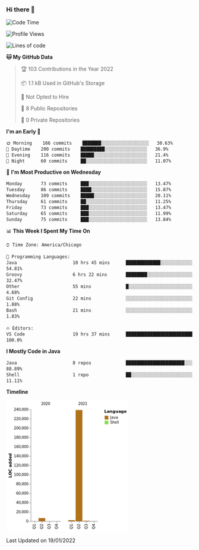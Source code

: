 ### Hi there 👋


<!--START_SECTION:waka-->
![Code Time](http://img.shields.io/badge/Code%20Time-1%2C983%20hrs%206%20mins-blue)

![Profile Views](http://img.shields.io/badge/Profile%20Views-0-blue)

![Lines of code](https://img.shields.io/badge/From%20Hello%20World%20I%27ve%20Written-249%20Thousand%20lines%20of%20code-blue)

**🐱 My GitHub Data** 

> 🏆 103 Contributions in the Year 2022
 > 
> 📦 1.1 kB Used in GitHub's Storage 
 > 
> 🚫 Not Opted to Hire
 > 
> 📜 8 Public Repositories 
 > 
> 🔑 0 Private Repositories  
 > 
**I'm an Early 🐤** 

```text
🌞 Morning    166 commits    ███████░░░░░░░░░░░░░░░░░░   30.63% 
🌆 Daytime    200 commits    █████████░░░░░░░░░░░░░░░░   36.9% 
🌃 Evening    116 commits    █████░░░░░░░░░░░░░░░░░░░░   21.4% 
🌙 Night      60 commits     ██░░░░░░░░░░░░░░░░░░░░░░░   11.07%

```
📅 **I'm Most Productive on Wednesday** 

```text
Monday       73 commits     ███░░░░░░░░░░░░░░░░░░░░░░   13.47% 
Tuesday      86 commits     ████░░░░░░░░░░░░░░░░░░░░░   15.87% 
Wednesday    109 commits    █████░░░░░░░░░░░░░░░░░░░░   20.11% 
Thursday     61 commits     ██░░░░░░░░░░░░░░░░░░░░░░░   11.25% 
Friday       73 commits     ███░░░░░░░░░░░░░░░░░░░░░░   13.47% 
Saturday     65 commits     ███░░░░░░░░░░░░░░░░░░░░░░   11.99% 
Sunday       75 commits     ███░░░░░░░░░░░░░░░░░░░░░░   13.84%

```


📊 **This Week I Spent My Time On** 

```text
⌚︎ Time Zone: America/Chicago

💬 Programming Languages: 
Java                     10 hrs 45 mins      █████████████░░░░░░░░░░░░   54.81% 
Groovy                   6 hrs 22 mins       ████████░░░░░░░░░░░░░░░░░   32.47% 
Other                    55 mins             █░░░░░░░░░░░░░░░░░░░░░░░░   4.68% 
Git Config               22 mins             ░░░░░░░░░░░░░░░░░░░░░░░░░   1.88% 
Bash                     21 mins             ░░░░░░░░░░░░░░░░░░░░░░░░░   1.83%

🔥 Editors: 
VS Code                  19 hrs 37 mins      █████████████████████████   100.0%

```

**I Mostly Code in Java** 

```text
Java                     8 repos             ██████████████████████░░░   88.89% 
Shell                    1 repo              ██░░░░░░░░░░░░░░░░░░░░░░░   11.11%

```


**Timeline**

![Chart not found](https://raw.githubusercontent.com/powercasgamer/powercasgamer/master/charts/bar_graph.png) 


 Last Updated on 19/01/2022
<!--END_SECTION:waka-->
